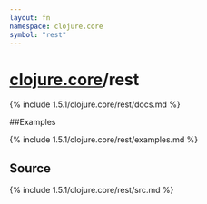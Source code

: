 ```yaml
---
layout: fn
namespace: clojure.core
symbol: "rest"
---
```


# [clojure.core](../)/rest

{% include 1.5.1/clojure.core/rest/docs.md %}

##Examples

{% include 1.5.1/clojure.core/rest/examples.md %}
## Source
{% include 1.5.1/clojure.core/rest/src.md %}

